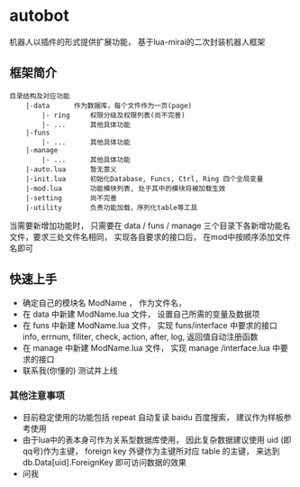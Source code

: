 # autobot
机器人以插件的形式提供扩展功能， 基于lua-mirai的二次封装机器人框架

## 框架简介
    目录结构及对应功能
        |-data      作为数据库，每个文件作为一页(page)
            |- ring     权限分级及权限列表(尚不完善)
            |- ...      其他具体功能
        |-funs
            |- ...      其他具体功能
        |-manage
            |- ...      其他具体功能
        |-auto.lua      暂无意义
        |-init.lua      初始化Database, Funcs, Ctrl, Ring 四个全局变量
        |-mod.lua       功能模块列表, 处于其中的模块将被加载生效
        |-setting       尚不完善
        |-utility       负责功能加载，序列化table等工具
当需要新增加功能时， 只需要在 data / funs / manage 三个目录下各新增功能名文件，要求三处文件名相同， 实现各自要求的接口后， 在mod中按顺序添加文件名即可

## 快速上手
+ 确定自己的模块名 ModName ， 作为文件名，
+ 在 data 中新建 ModName.lua 文件， 设置自己所需的变量及数据项
+ 在 funs 中新建 ModName.lua 文件， 实现 funs/interface 中要求的接口 info, errnum, filiter, check, action, after, log, 返回值自动注册函数
+ 在 manage 中新建 ModName.lua 文件， 实现 manage /interface.lua 中要求的接口
+ 联系我(你懂的) 测试并上线

### 其他注意事项
+ 目前稳定使用的功能包括 repeat 自动复读 baidu 百度搜索， 建议作为样板参考使用
+ 由于lua中的表本身可作为关系型数据库使用， 因此复杂数据建议使用 uid (即qq号)作为主键， foreign key 外键作为主键所对应 table 的主键， 来达到 db.Data\[uid\].ForeignKey 即可访问数据的效果
+ 问我
